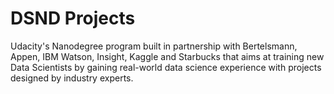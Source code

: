 # DSND Projects

Udacity's Nanodegree program built in partnership with Bertelsmann, Appen, IBM Watson, Insight, Kaggle and Starbucks that aims at training new Data Scientists by gaining real-world data science experience with projects designed by industry experts.
